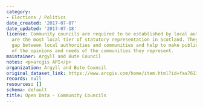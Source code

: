 ```yaml
---
category:
- Elections / Politics
date_created: '2017-07-07'
date_updated: '2017-07-18'
license: Community councils are required to be established by local authorities. They
  are the most local tier of statutory representation in Scotland. They bridge the
  gap between local authorities and communities and help to make public bodies aware
  of the opinions and needs of the communities they represent.
maintainer: Argyll and Bute Council
notes: <p>arcgis API</p>
organization: Argyll and Bute Council
original_dataset_link: https://www.arcgis.com/home/item.html?id=faa76111592f4802971cee44a6c54bf6
records: null
resources: []
schema: default
title: Open Data - Community Councils
---
```

